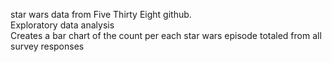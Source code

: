 star wars data from Five Thirty Eight github.  
Exploratory data analysis  
Creates a bar chart of the count per each star wars episode totaled from all survey responses
